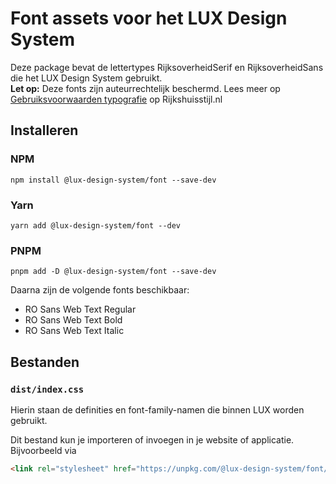 # Font assets voor het LUX Design System

Deze package bevat de lettertypes RijksoverheidSerif en RijksoverheidSans die het LUX Design System gebruikt.  
**Let op:** Deze fonts zijn auteurrechtelijk beschermd. Lees meer op [Gebruiksvoorwaarden typografie](https://www.rijkshuisstijl.nl/publiek/modules/product/DigitalStyleGuide/default/index.aspx?ItemId=10370) op Rijkshuisstijl.nl

## Installeren

### NPM

`npm install @lux-design-system/font --save-dev`

### Yarn

`yarn add @lux-design-system/font --dev`

### PNPM

`pnpm add -D @lux-design-system/font --save-dev`

Daarna zijn de volgende fonts beschikbaar:

- RO Sans Web Text Regular
- RO Sans Web Text Bold
- RO Sans Web Text Italic

## Bestanden

### `dist/index.css`

Hierin staan de definities en font-family-namen die binnen LUX worden gebruikt.

Dit bestand kun je importeren of invoegen in je website of applicatie. Bijvoorbeeld via

```html
<link rel="stylesheet" href="https://unpkg.com/@lux-design-system/font/dist/index.css" />
```
